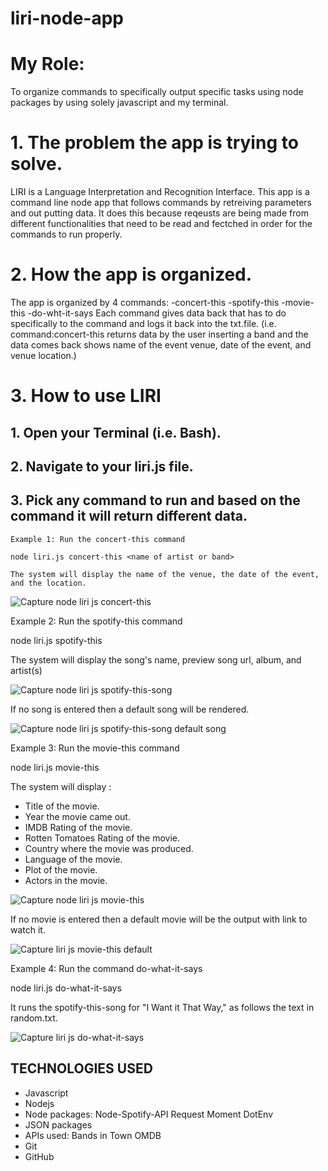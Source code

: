 # liri-node-app

# My Role:

   To organize commands to specifically output specific tasks using node packages by using solely javascript and my terminal.
   
# 1. The problem the app is trying to solve.

   LIRI is a Language Interpretation and Recognition Interface. This app is a command line node app that follows commands by retreiving parameters and out putting data. It does this because reqeusts are being made from different functionalities that need to be read and fectched in order for the commands to run properly.

# 2. How the app is organized.

   The app is organized by 4 commands:
   -concert-this
   -spotify-this
   -movie-this
   -do-wht-it-says
   Each command gives data back that has to do specifically to the command and logs it back into the txt.file. (i.e. command:concert-this returns data by the user inserting a band and the data comes back shows name of the event venue, date of the event, and venue location.)

# 3. How to use LIRI

   ## 1. Open your Terminal (i.e. Bash). 
   ## 2. Navigate to your liri.js file.
   ## 3. Pick any command to run and based on the command it will return different data.
    
    Example 1: Run the concert-this command

    node liri.js concert-this <name of artist or band>

    The system will display the name of the venue, the date of the event, and the location. 

   ![Capture node liri js concert-this](https://user-images.githubusercontent.com/49568886/60553840-03756a00-9d03-11e9-8ca2-1d9f12a52c5a.PNG)


   Example 2: Run the spotify-this command
   
   node liri.js spotify-this <song name here>
   
   The system will display the song's name, preview song url, album, and artist(s)

   
![Capture node liri js spotify-this-song](https://user-images.githubusercontent.com/49568886/60612477-b3e07e00-9d96-11e9-9e9e-e4081f1f1d8a.PNG)
   
   
   If no song is entered then a default song will be rendered. 
   
   ![Capture node liri js spotify-this-song default song](https://user-images.githubusercontent.com/49568886/60612489-b8a53200-9d96-11e9-9bdb-8f29e15e0dea.PNG)
   
   Example 3: Run the movie-this command
   
   node liri.js movie-this <movie name here>
   
   The system will display :
   
   * Title of the movie.
   * Year the movie came out.
   * IMDB Rating of the movie.
   * Rotten Tomatoes Rating of the movie.
   * Country where the movie was produced.
   * Language of the movie.
   * Plot of the movie.
   * Actors in the movie.
   
   ![Capture node liri js movie-this](https://user-images.githubusercontent.com/49568886/60611483-66fba800-9d94-11e9-985b-f8a8513e14d5.PNG)
   
   If no movie is entered then a default movie will be the output with link to watch it. 
   
![Capture liri js movie-this default](https://user-images.githubusercontent.com/49568886/60611491-69f69880-9d94-11e9-8781-12b30529a029.PNG)

   Example 4: Run the command do-what-it-says
   
   node liri.js do-what-it-says
   
   It runs the spotify-this-song for "I Want it That Way," as follows the text in random.txt.
   
   ![Capture liri js do-what-it-says](https://user-images.githubusercontent.com/49568886/60611498-6ebb4c80-9d94-11e9-9f59-650d7330203f.PNG)

   ## TECHNOLOGIES USED
   * Javascript
   * Nodejs
   * Node packages:
      Node-Spotify-API
      Request
      Moment
      DotEnv
   * JSON packages
   * APIs used:
      Bands in Town
      OMDB
   * Git
   * GitHub
   
   
   
 
